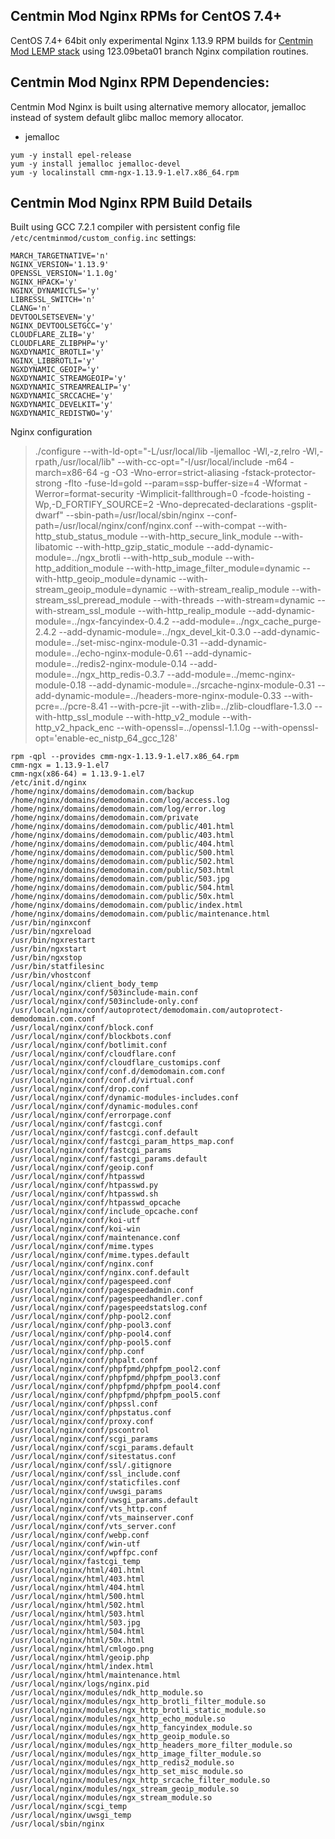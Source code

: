 ## Centmin Mod Nginx RPMs for CentOS 7.4+

CentOS 7.4+ 64bit only experimental Nginx 1.13.9 RPM builds for [Centmin Mod LEMP stack](https://centminmod.com) using 123.09beta01 branch Nginx compilation routines.

## Centmin Mod Nginx RPM Dependencies:

Centmin Mod Nginx is built using alternative memory allocator, jemalloc instead of system default glibc malloc memory allocator.

* jemalloc

```
yum -y install epel-release
yum -y install jemalloc jemalloc-devel
yum -y localinstall cmm-ngx-1.13.9-1.el7.x86_64.rpm
```

## Centmin Mod Nginx RPM Build Details

Built using GCC 7.2.1 compiler with persistent config file `/etc/centminmod/custom_config.inc` settings:

```
MARCH_TARGETNATIVE='n'
NGINX_VERSION='1.13.9'
OPENSSL_VERSION='1.1.0g'
NGINX_HPACK='y'
NGINX_DYNAMICTLS='y'
LIBRESSL_SWITCH='n'
CLANG='n'
DEVTOOLSETSEVEN='y'
NGINX_DEVTOOLSETGCC='y'
CLOUDFLARE_ZLIB='y'
CLOUDFLARE_ZLIBPHP='y'
NGXDYNAMIC_BROTLI='y'
NGINX_LIBBROTLI='y'
NGXDYNAMIC_GEOIP='y'
NGXDYNAMIC_STREAMGEOIP='y'
NGXDYNAMIC_STREAMREALIP='y'
NGXDYNAMIC_SRCCACHE='y'
NGXDYNAMIC_DEVELKIT='y'
NGXDYNAMIC_REDISTWO='y'
```

Nginx configuration


> ./configure --with-ld-opt="-L/usr/local/lib -ljemalloc -Wl,-z,relro -Wl,-rpath,/usr/local/lib" --with-cc-opt="-I/usr/local/include -m64 -march=x86-64 -g -O3 -Wno-error=strict-aliasing -fstack-protector-strong -flto -fuse-ld=gold --param=ssp-buffer-size=4 -Wformat -Werror=format-security -Wimplicit-fallthrough=0 -fcode-hoisting  -Wp,-D_FORTIFY_SOURCE=2 -Wno-deprecated-declarations -gsplit-dwarf" --sbin-path=/usr/local/sbin/nginx --conf-path=/usr/local/nginx/conf/nginx.conf --with-compat --with-http_stub_status_module --with-http_secure_link_module --with-libatomic --with-http_gzip_static_module --add-dynamic-module=../ngx_brotli --with-http_sub_module --with-http_addition_module --with-http_image_filter_module=dynamic --with-http_geoip_module=dynamic --with-stream_geoip_module=dynamic --with-stream_realip_module --with-stream_ssl_preread_module --with-threads --with-stream=dynamic --with-stream_ssl_module --with-http_realip_module --add-dynamic-module=../ngx-fancyindex-0.4.2 --add-module=../ngx_cache_purge-2.4.2 --add-dynamic-module=../ngx_devel_kit-0.3.0 --add-dynamic-module=../set-misc-nginx-module-0.31 --add-dynamic-module=../echo-nginx-module-0.61 --add-dynamic-module=../redis2-nginx-module-0.14 --add-module=../ngx_http_redis-0.3.7 --add-module=../memc-nginx-module-0.18 --add-dynamic-module=../srcache-nginx-module-0.31 --add-dynamic-module=../headers-more-nginx-module-0.33 --with-pcre=../pcre-8.41 --with-pcre-jit --with-zlib=../zlib-cloudflare-1.3.0 --with-http_ssl_module --with-http_v2_module --with-http_v2_hpack_enc --with-openssl=../openssl-1.1.0g --with-openssl-opt='enable-ec_nistp_64_gcc_128'


```
rpm -qpl --provides cmm-ngx-1.13.9-1.el7.x86_64.rpm
cmm-ngx = 1.13.9-1.el7
cmm-ngx(x86-64) = 1.13.9-1.el7
/etc/init.d/nginx
/home/nginx/domains/demodomain.com/backup
/home/nginx/domains/demodomain.com/log/access.log
/home/nginx/domains/demodomain.com/log/error.log
/home/nginx/domains/demodomain.com/private
/home/nginx/domains/demodomain.com/public/401.html
/home/nginx/domains/demodomain.com/public/403.html
/home/nginx/domains/demodomain.com/public/404.html
/home/nginx/domains/demodomain.com/public/500.html
/home/nginx/domains/demodomain.com/public/502.html
/home/nginx/domains/demodomain.com/public/503.html
/home/nginx/domains/demodomain.com/public/503.jpg
/home/nginx/domains/demodomain.com/public/504.html
/home/nginx/domains/demodomain.com/public/50x.html
/home/nginx/domains/demodomain.com/public/index.html
/home/nginx/domains/demodomain.com/public/maintenance.html
/usr/bin/nginxconf
/usr/bin/ngxreload
/usr/bin/ngxrestart
/usr/bin/ngxstart
/usr/bin/ngxstop
/usr/bin/statfilesinc
/usr/bin/vhostconf
/usr/local/nginx/client_body_temp
/usr/local/nginx/conf/503include-main.conf
/usr/local/nginx/conf/503include-only.conf
/usr/local/nginx/conf/autoprotect/demodomain.com/autoprotect-demodomain.com.conf
/usr/local/nginx/conf/block.conf
/usr/local/nginx/conf/blockbots.conf
/usr/local/nginx/conf/botlimit.conf
/usr/local/nginx/conf/cloudflare.conf
/usr/local/nginx/conf/cloudflare_customips.conf
/usr/local/nginx/conf/conf.d/demodomain.com.conf
/usr/local/nginx/conf/conf.d/virtual.conf
/usr/local/nginx/conf/drop.conf
/usr/local/nginx/conf/dynamic-modules-includes.conf
/usr/local/nginx/conf/dynamic-modules.conf
/usr/local/nginx/conf/errorpage.conf
/usr/local/nginx/conf/fastcgi.conf
/usr/local/nginx/conf/fastcgi.conf.default
/usr/local/nginx/conf/fastcgi_param_https_map.conf
/usr/local/nginx/conf/fastcgi_params
/usr/local/nginx/conf/fastcgi_params.default
/usr/local/nginx/conf/geoip.conf
/usr/local/nginx/conf/htpasswd
/usr/local/nginx/conf/htpasswd.py
/usr/local/nginx/conf/htpasswd.sh
/usr/local/nginx/conf/htpasswd_opcache
/usr/local/nginx/conf/include_opcache.conf
/usr/local/nginx/conf/koi-utf
/usr/local/nginx/conf/koi-win
/usr/local/nginx/conf/maintenance.conf
/usr/local/nginx/conf/mime.types
/usr/local/nginx/conf/mime.types.default
/usr/local/nginx/conf/nginx.conf
/usr/local/nginx/conf/nginx.conf.default
/usr/local/nginx/conf/pagespeed.conf
/usr/local/nginx/conf/pagespeedadmin.conf
/usr/local/nginx/conf/pagespeedhandler.conf
/usr/local/nginx/conf/pagespeedstatslog.conf
/usr/local/nginx/conf/php-pool2.conf
/usr/local/nginx/conf/php-pool3.conf
/usr/local/nginx/conf/php-pool4.conf
/usr/local/nginx/conf/php-pool5.conf
/usr/local/nginx/conf/php.conf
/usr/local/nginx/conf/phpalt.conf
/usr/local/nginx/conf/phpfpmd/phpfpm_pool2.conf
/usr/local/nginx/conf/phpfpmd/phpfpm_pool3.conf
/usr/local/nginx/conf/phpfpmd/phpfpm_pool4.conf
/usr/local/nginx/conf/phpfpmd/phpfpm_pool5.conf
/usr/local/nginx/conf/phpssl.conf
/usr/local/nginx/conf/phpstatus.conf
/usr/local/nginx/conf/proxy.conf
/usr/local/nginx/conf/pscontrol
/usr/local/nginx/conf/scgi_params
/usr/local/nginx/conf/scgi_params.default
/usr/local/nginx/conf/sitestatus.conf
/usr/local/nginx/conf/ssl/.gitignore
/usr/local/nginx/conf/ssl_include.conf
/usr/local/nginx/conf/staticfiles.conf
/usr/local/nginx/conf/uwsgi_params
/usr/local/nginx/conf/uwsgi_params.default
/usr/local/nginx/conf/vts_http.conf
/usr/local/nginx/conf/vts_mainserver.conf
/usr/local/nginx/conf/vts_server.conf
/usr/local/nginx/conf/webp.conf
/usr/local/nginx/conf/win-utf
/usr/local/nginx/conf/wpffpc.conf
/usr/local/nginx/fastcgi_temp
/usr/local/nginx/html/401.html
/usr/local/nginx/html/403.html
/usr/local/nginx/html/404.html
/usr/local/nginx/html/500.html
/usr/local/nginx/html/502.html
/usr/local/nginx/html/503.html
/usr/local/nginx/html/503.jpg
/usr/local/nginx/html/504.html
/usr/local/nginx/html/50x.html
/usr/local/nginx/html/cmlogo.png
/usr/local/nginx/html/geoip.php
/usr/local/nginx/html/index.html
/usr/local/nginx/html/maintenance.html
/usr/local/nginx/logs/nginx.pid
/usr/local/nginx/modules/ndk_http_module.so
/usr/local/nginx/modules/ngx_http_brotli_filter_module.so
/usr/local/nginx/modules/ngx_http_brotli_static_module.so
/usr/local/nginx/modules/ngx_http_echo_module.so
/usr/local/nginx/modules/ngx_http_fancyindex_module.so
/usr/local/nginx/modules/ngx_http_geoip_module.so
/usr/local/nginx/modules/ngx_http_headers_more_filter_module.so
/usr/local/nginx/modules/ngx_http_image_filter_module.so
/usr/local/nginx/modules/ngx_http_redis2_module.so
/usr/local/nginx/modules/ngx_http_set_misc_module.so
/usr/local/nginx/modules/ngx_http_srcache_filter_module.so
/usr/local/nginx/modules/ngx_stream_geoip_module.so
/usr/local/nginx/modules/ngx_stream_module.so
/usr/local/nginx/scgi_temp
/usr/local/nginx/uwsgi_temp
/usr/local/sbin/nginx
```